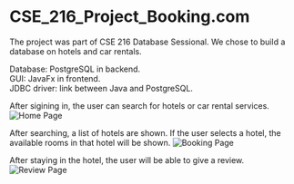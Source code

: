 # CSE_216_Project_Booking.com

The project was part of CSE 216 Database Sessional. We chose to build a database on hotels and car rentals.

Database: PostgreSQL in backend. <br>
GUI: JavaFx in frontend. <br>
JDBC driver: link between Java and PostgreSQL. <br>

After sigining in, the user can search for hotels or car rental services.
![Home Page](https://i.imgur.com/qNu33rG.png)

After searching, a list of hotels are shown. If the user selects a hotel, the available rooms in that hotel will be shown.
![Booking Page](https://i.imgur.com/gGB8Vpz.png)

After staying in the hotel, the user will be able to give a review.
![Review Page](https://i.imgur.com/NRw2rel.png)
